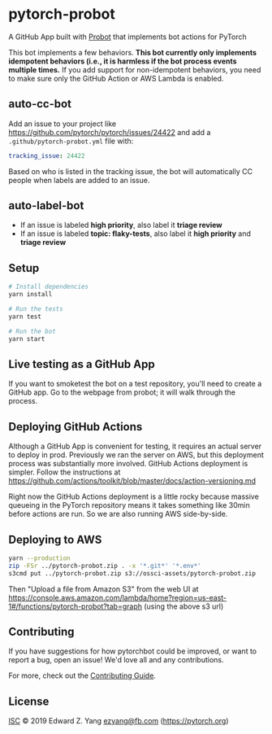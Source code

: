 # pytorch-probot

A GitHub App built with [Probot](https://github.com/probot/probot) that implements bot actions for PyTorch

This bot implements a few behaviors.  **This bot currently only
implements idempotent behaviors (i.e., it is harmless if the bot process
events multiple times.**  If you add support for non-idempotent
behaviors, you need to make sure only the GitHub Action or AWS Lambda is
enabled.

## auto-cc-bot

Add an issue to your project like https://github.com/pytorch/pytorch/issues/24422
and add a `.github/pytorch-probot.yml` file with:

```yml
tracking_issue: 24422
```

Based on who is listed in the tracking issue, the bot will automatically
CC people when labels are added to an issue.

## auto-label-bot

* If an issue is labeled **high priority**, also label it
  **triage review**
* If an issue is labeled **topic: flaky-tests**, also label it
  **high priority** and **triage review**

## Setup

```sh
# Install dependencies
yarn install

# Run the tests
yarn test

# Run the bot
yarn start
```

## Live testing as a GitHub App

If you want to smoketest the bot on a test repository, you'll need to
create a GitHub app.  Go to the webpage from probot; it will walk
through the process.

## Deploying GitHub Actions

Although a GitHub App is convenient for testing, it requires an actual
server to deploy in prod.  Previously we ran the server on AWS, but this
deployment process was substantially more involved.  GitHub Actions
deployment is simpler.  Follow the instructions at
https://github.com/actions/toolkit/blob/master/docs/action-versioning.md

Right now the GitHub Actions deployment is a little rocky because
massive queueing in the PyTorch repository means it takes something
like 30min before actions are run.  So we are also running AWS
side-by-side.

## Deploying to AWS

```sh
yarn --production
zip -FSr ../pytorch-probot.zip . -x '*.git*' '*.env*'
s3cmd put ../pytorch-probot.zip s3://ossci-assets/pytorch-probot.zip
```

Then "Upload a file from Amazon S3" from the web UI at https://console.aws.amazon.com/lambda/home?region=us-east-1#/functions/pytorch-probot?tab=graph (using the above s3 url)

## Contributing

If you have suggestions for how pytorchbot could be improved, or want to report a bug, open an issue! We'd love all and any contributions.

For more, check out the [Contributing Guide](CONTRIBUTING.md).

## License

[ISC](LICENSE) © 2019 Edward Z. Yang <ezyang@fb.com> (https://pytorch.org)
